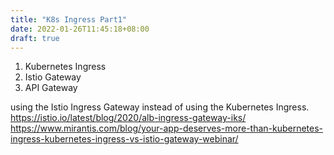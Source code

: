 ```yaml
---
title: "K8s Ingress Part1"
date: 2022-01-26T11:45:18+08:00
draft: true
---
```


1. Kubernetes Ingress
2. Istio Gateway
3. API Gateway

using the Istio Ingress Gateway instead of using the Kubernetes Ingress.
https://istio.io/latest/blog/2020/alb-ingress-gateway-iks/
https://www.mirantis.com/blog/your-app-deserves-more-than-kubernetes-ingress-kubernetes-ingress-vs-istio-gateway-webinar/